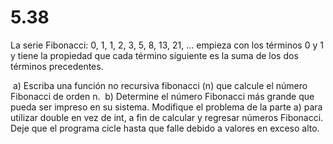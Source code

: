 # 5.38

La serie Fibonacci: 0, 1, 1, 2, 3, 5, 8, 13, 21, ... empieza con los términos 0 y 1 y tiene la propiedad que cada término siguiente es la suma de los dos términos precedentes. 

​	a) Escriba una función no recursiva fibonacci (n) que calcule el número Fibonacci de orden n. 
​	b) Determine el número Fibonacci más grande que pueda ser impreso en su 	sistema. Modifique el problema de la parte a) para utilizar double en vez de int, a fin de calcular y regresar números Fibonacci. Deje que el programa cicle hasta que falle debido a valores en exceso alto.
